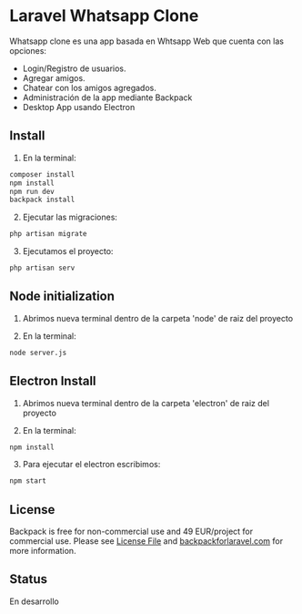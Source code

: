 # Laravel Whatsapp Clone

Whatsapp clone es una app basada en Whtsapp Web que cuenta con las opciones:
- Login/Registro de usuarios.
- Agregar amigos.
- Chatear con los amigos agregados.
- Administración de la app mediante Backpack
- Desktop App usando Electron

## Install
1) En la terminal:

``` bash
composer install
npm install
npm run dev
backpack install
```

2) Ejecutar las migraciones:
```bash
php artisan migrate
```

3) Ejecutamos el proyecto:
```bash
php artisan serv
```
## Node initialization
1) Abrimos nueva terminal dentro de la carpeta 'node' de raiz del proyecto

2) En la terminal:
``` bash
node server.js
```
## Electron Install
1) Abrimos nueva terminal dentro de la carpeta 'electron' de raiz del proyecto

2) En la terminal:
``` bash
npm install
```

3) Para ejecutar el electron escribimos:
``` bash
npm start
```

## License

Backpack is free for non-commercial use and 49 EUR/project for commercial use. Please see [License File](LICENSE.md) and [backpackforlaravel.com](https://backpackforlaravel.com/#pricing) for more information.

## Status
En desarrollo
